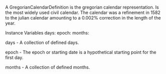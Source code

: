 A GregorianCalendarDefinition is the gregorian calendar representation. Is the most widely used civil calendar. The calendar was a refinement in 1582 to the julian calendar amounting to a 0.002% correction in the length of the year.

Instance Variables
	days:		<Collection>
	epoch:		<Number>
	months:	<Collection>

days
	- A collection of defined days.

epoch
	- The epoch or starting date is a hypothetical starting point for the first day.

months
	- A collection of defined months.
